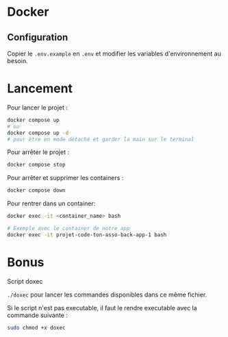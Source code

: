 # Docker

## Configuration

Copier le `.env.example` en `.env` et modifier les variables d'environnement au besoin.


# Lancement

Pour lancer le projet : 

```bash
docker compose up 
# ou 
docker compose up -d
# pour être en mode détaché et garder la main sur le terminal
```

Pour arrêter le projet : 

```bash
docker compose stop
```

Pour arrêter et supprimer les containers : 

```bash
docker compose down
```

Pour rentrer dans un container: 

```bash
docker exec -it <container_name> bash
```


```bash
# Exemple avec le container de notre app
docker exec -it projet-code-ton-asso-back-app-1 bash
```

# Bonus

Script doxec

`./doxec` pour lancer les commandes disponibles dans ce même fichier.

Si le script n'est pas executable, il faut le rendre executable avec la commande suivante : 

```bash
sudo chmod +x doxec
```